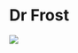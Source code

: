 # Dr Frost

![](https://external-content.duckduckgo.com/iu/?u=https%3A%2F%2Ftse1.mm.bing.net%2Fth%3Fid%3DOIP.DtdmeZ3OJiACADjuZVQx7wHaHa%26pid%3DApi&f=1)

<!-- Prince Kaizen Namwali -->
